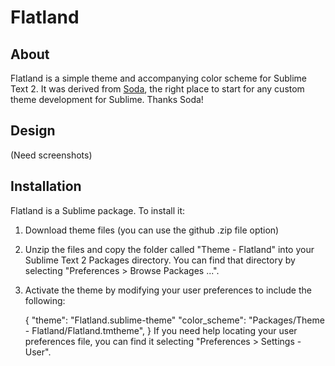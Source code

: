 # Flatland
## About
Flatland is a simple theme and accompanying color scheme for Sublime Text 2. It was derived from  [Soda](https://github.com/buymeasoda/soda-theme), the right place to start for any custom theme development for Sublime. Thanks Soda!
## Design
(Need screenshots)
## Installation
Flatland is a Sublime package. To install it:
1. Download theme files (you can use the github .zip file option)
2. Unzip the files and copy the folder called "Theme - Flatland" into your Sublime Text 2 Packages directory. You can find that directory by selecting "Preferences > Browse Packages ...".
3. Activate the theme by modifying your user preferences to include the following:

    {
      "theme": "Flatland.sublime-theme"
      "color_scheme": "Packages/Theme - Flatland/Flatland.tmtheme",
    }
If you need help locating your user preferences file, you can find it selecting "Preferences > Settings - User".
